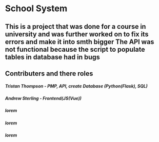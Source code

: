 # School System
## This is a project that was done for a course in university and was further worked on to fix its errors and make it into smth bigger The API was not functional because the script to populate tables in database had in bugs

## Contributers and there roles
##### Tristan Thompson - PMP, API, create Database (Python(Flask), SQL)
##### Andrew Sterling - Frontend(JS(Vue))
##### lorem
##### lorem
##### lorem
